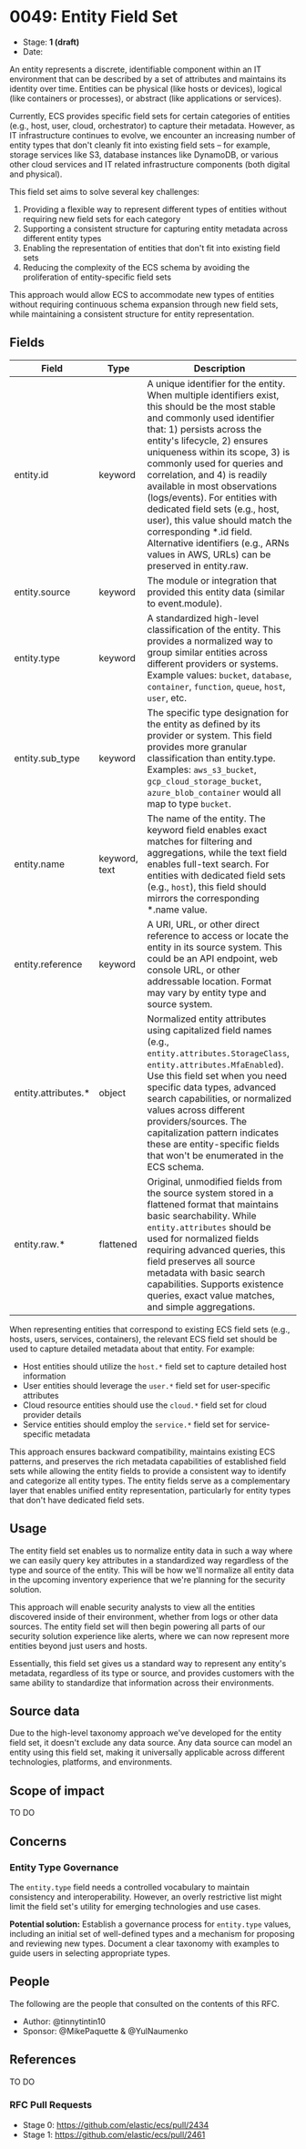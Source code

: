 # 0049: Entity Field Set

- Stage: **1 (draft)**
- Date:

An entity represents a discrete, identifiable component within an IT environment that can be described by a set of attributes and maintains its identity over time. Entities can be physical (like hosts or devices), logical (like containers or processes), or abstract (like applications or services).

Currently, ECS provides specific field sets for certain categories of entities (e.g., host, user, cloud, orchestrator) to capture their metadata. However, as IT infrastructure continues to evolve, we encounter an increasing number of entity types that don't cleanly fit into existing field sets – for example, storage services like S3, database instances like DynamoDB, or various other cloud services and IT related infrastructure components (both digital and physical).

This field set aims to solve several key challenges:

1. Providing a flexible way to represent different types of entities without requiring new field sets for each category
2. Supporting a consistent structure for capturing entity metadata across different entity types
3. Enabling the representation of entities that don't fit into existing field sets
4. Reducing the complexity of the ECS schema by avoiding the proliferation of entity-specific field sets

This approach would allow ECS to accommodate new types of entities without requiring continuous schema expansion through new field sets, while maintaining a consistent structure for entity representation.

## Fields

| Field | Type | Description |
|-------|------|-------------|
| entity.id | keyword | A unique identifier for the entity. When multiple identifiers exist, this should be the most stable and commonly used identifier that: 1) persists across the entity's lifecycle, 2) ensures uniqueness within its scope, 3) is commonly used for queries and correlation, and 4) is readily available in most observations (logs/events). For entities with dedicated field sets (e.g., host, user), this value should match the corresponding *.id field. Alternative identifiers (e.g., ARNs values in AWS, URLs) can be preserved in entity.raw. |
| entity.source | keyword | The module or integration that provided this entity data (similar to event.module). |
| entity.type | keyword | A standardized high-level classification of the entity. This provides a normalized way to group similar entities across different providers or systems. Example values: `bucket`, `database`, `container`, `function`, `queue`, `host`, `user`, etc. |
| entity.sub_type | keyword | The specific type designation for the entity as defined by its provider or system. This field provides more granular classification than entity.type. Examples: `aws_s3_bucket`, `gcp_cloud_storage_bucket`, `azure_blob_container` would all map to type `bucket`. |
| entity.name | keyword, text | The name of the entity. The keyword field enables exact matches for filtering and aggregations, while the text field enables full-text search. For entities with dedicated field sets (e.g., `host`), this field should mirrors the corresponding *.name value. |
| entity.reference | keyword | A URI, URL, or other direct reference to access or locate the entity in its source system. This could be an API endpoint, web console URL, or other addressable location. Format may vary by entity type and source system. |
| entity.attributes.* | object | Normalized entity attributes using capitalized field names (e.g., `entity.attributes.StorageClass`, `entity.attributes.MfaEnabled`). Use this field set when you need specific data types, advanced search capabilities, or normalized values across different providers/sources. The capitalization pattern indicates these are entity-specific fields that won't be enumerated in the ECS schema. |
| entity.raw.* | flattened | Original, unmodified fields from the source system stored in a flattened format that maintains basic searchability. While `entity.attributes` should be used for normalized fields requiring advanced queries, this field preserves all source metadata with basic search capabilities. Supports existence queries, exact value matches, and simple aggregations. |

When representing entities that correspond to existing ECS field sets (e.g., hosts, users, services, containers), the relevant ECS field set should be used to capture detailed metadata about that entity. For example:

- Host entities should utilize the `host.*` field set to capture detailed host information
- User entities should leverage the `user.*` field set for user-specific attributes
- Cloud resource entities should use the `cloud.*` field set for cloud provider details
- Service entities should employ the `service.*` field set for service-specific metadata

This approach ensures backward compatibility, maintains existing ECS patterns, and preserves the rich metadata capabilities of established field sets while allowing the entity fields to provide a consistent way to identify and categorize all entity types. The entity fields serve as a complementary layer that enables unified entity representation, particularly for entity types that don't have dedicated field sets.

## Usage

The entity field set enables us to normalize entity data in such a way where we can easily query key attributes in a standardized way regardless of the type and source of the entity. This will be how we'll normalize all entity data in the upcoming inventory experience that we're planning for the security solution.

This approach will enable security analysts to view all the entities discovered inside of their environment, whether from logs or other data sources. The entity field set will then begin powering all parts of our security solution experience like alerts, where we can now represent more entities beyond just users and hosts.

Essentially, this field set gives us a standard way to represent any entity's metadata, regardless of its type or source, and provides customers with the same ability to standardize that information across their environments.

## Source data

Due to the high-level taxonomy approach we've developed for the entity field set, it doesn't exclude any data source. Any data source can model an entity using this field set, making it universally applicable across different technologies, platforms, and environments.

## Scope of impact

TO DO

## Concerns

### Entity Type Governance

The `entity.type` field needs a controlled vocabulary to maintain consistency and interoperability. However, an overly restrictive list might limit the field set's utility for emerging technologies and use cases.

**Potential solution:** Establish a governance process for `entity.type` values, including an initial set of well-defined types and a mechanism for proposing and reviewing new types. Document a clear taxonomy with examples to guide users in selecting appropriate types.

## People

The following are the people that consulted on the contents of this RFC.

- Author: @tinnytintin10
- Sponsor: @MikePaquette & @YulNaumenko

## References

TO DO

### RFC Pull Requests

- Stage 0: <https://github.com/elastic/ecs/pull/2434>
- Stage 1: <https://github.com/elastic/ecs/pull/2461>
